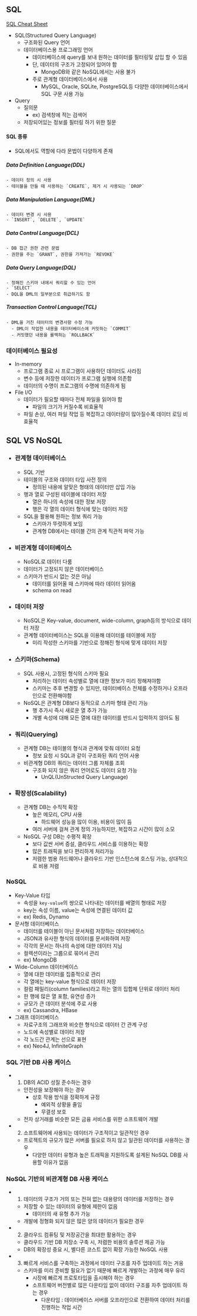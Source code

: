 ## SQL
[SQL Cheat Sheet](https://websitesetup.org/wp-content/uploads/2020/08/SQL-Cheat-Sheet-websitesetup.pdf)
- SQL(Structured Query Language)
  - 구조화된 Query 언어
  - 데이터베이스용 프로그래밍 언어
    - 데이터베이스에 query를 보내 원하는 데이터를 필터링및 삽입 할 수 있음
    - 단, 데이터의 구조가 고정되어 있어야 함
      - MongoDB와 같은 NoSQL에서는 사용 불가
    - 주로 관계형 데이터베이스에서 사용
      - MySQL, Oracle, SQLite, PostgreSQL등 다양한 데이터베이스에서 SQL 구문 사용 가능
- Query
  - 질의문
    - ex) 검색창에 적는 검색어
  - 저장되어있는 정보를 필터링 하기 위한 질문
#### SQL 종류
  - SQL에서도 역할에 다라 문법이 다양하게 존재
##### Data Definition Language(DDL)
    - 데이터 정의 시 사용
    - 테이블을 만들 때 사용하는 `CREATE`, 제거 시 사용되는 `DROP`
##### Data Manipulation Language(DML)
    - 데이터 변경 시 사용
    - `INSERT`, `DELETE`, `UPDATE`
##### Data Control Language(DCL)
    - DB 접근 권한 관련 문법
    - 권한을 주는 `GRANT`, 권한을 가져가는 `REVOKE`
##### Data Query Language(DQL)
    - 정해진 스키마 내에서 쿼리할 수 있는 언어
    - `SELECT`
    - DQL을 DML의 일부분으로 취급하기도 함
##### Transaction Control Language(TCL)
    - DML을 거친 데이터의 변경사항 수정 가능
      - DML이 작업한 내용을 데이터베이스에 커밋하는 `COMMIT`
      - 커밋했던 내용을 롤백하는 `ROLLBACK`

### 데이터베이스 필요성
  - In-memory
    - 프로그램 종료 시 프로그램이 사용하던 데이터도 사라짐
    - 변수 등에 저장한 데이터가 프로그램 실행에 의존함
    - 데이터의 수명이 프로그램의 수명에 의존하게 됨
  - File I/O
    - 데이터가 필요할 때마다 전체 파일을 읽어야 함
      - 파일의 크기가 커질수록 비효율적
    - 파일 손상, 여러 파일 작업 등 복잡하고 데이터량이 많아질수록 데이터 로딩 비효율적

## SQL VS NoSQL
- ### 관계형 데이터베이스
  - SQL 기반
  - 테이블의 구조와 데이터 타입 사전 정의
    - 정의된 내용에 알맞은 형태의 데이터만 삽입 가능
  - 행과 열로 구성된 테이블에 데이터 저장
    - 열은 하나의 속성에 대한 정보 저장
    - 행은 각 열의 데이터 형식에 맞는 데이터 저장
  - SQL을 활용해 원하는 정보 쿼리 가능
    - 스키마가 뚜렷하게 보임
    - 관계형 DB에서는 테이블 간의 관계 직관적 파악 가능
- ### 비관계형 데이터베이스
  - NoSQL로 데이터 다룸
  - 데이터가 고정되지 않은 데이터베이스
  - 스키마가 반드시 없는 것은 아님
    - 데이터를 읽어올 때 스키마에 따라 데이터 읽어옴
    - schema on read
- ### 데이터 저장
  - NoSQL은 Key-value, document, wide-column, graph등의 방식으로 데이터 저장
  - 관계형 데이터베이스는 SQL을 이용해 데이터를 테이블에 저장
    - 미리 작성한 스키마를 기반으로 정해진 형식에 맞게 데이터 저장
- ### 스키마(Schema)
  - SQL 사용시, 고정된 형식의 스키마 필요
    - 처리하는 데이터 속성별로 열에 대한 정보가 미리 정해져야함
    - 스키마는 추후 변경할 수 있지만, 데이터베이스 전체를 수정하거나 오프라인으로 전환해야함
  - NoSQL은 관계형 DB보다 동적으로 스키마 형태 관리 가능
    - 행 추가시 즉시 새로운 열 추가 가능
    - 개별 속성에 대해 모든 열에 대한 데이터를 반드시 입력하지 않아도 됨
- ### 쿼리(Querying)
  - 관계형 DB는 테이블의 형식과 관계에 맞춰 데이터 요청
    - 정보 요청 시 SQL과 같이 구조화된 쿼리 언어 사용
  - 비관계형 DB의 쿼리는 데이터 그룹 자체를 조회
    - 구조화 되지 않은 쿼리 언어로도 데이터 요청 가능
      - UnQL(UnStructed Query Language)
- ### 확장성(Scalability)
  - 관계형 DB는 수직적 확장
    - 높은 메모리, CPU 사용
      - 하드웨어 성능을 많이 이용, 비용이 많이 듬
    - 여러 서버에 걸쳐 관계 정의 가능하지만, 복잡하고 시간이 많이 소모
  - NoSQL 구성 DB는 수평적 확장
    - 보다 값싼 서버 증설, 클라우드 서비스를 이용하는 확장
    - 많은 트래픽을 보다 편리하게 처리가능
    - 저렴한 범용 하드웨어나 클라우드 기반 인스턴스에 호스팅 가능, 상대적으로 비용 저렴

### NoSQL
- Key-Value 타입 
  - 속성을 ```key-value```의 쌍으로 나타내는 데이터를 배열의 형태로 저장
  - key는 속성 이름, value는 속성에 연결된 데이터 값
  - ex) Redis, Dynamo
- 문서형 데이터베이스
  - 데이터를 테이블이 아닌 문서처럼 저장하는 데이터베이스
  - JSON과 유사한 형식의 데이터를 문서화하여 저장
  - 각각의 문서는 하나의 속성에 대한 데이터 지님
  - 컬렉션이라는 그룹으로 묶어서 관리
  - ex) MongoDB
- Wide-Column 데이터베이스
  - 열에 대한 데이터를 집중적으로 관리
  - 각 열에는 key-value 형식으로 데이터 저장
  - 컬럼 패밀리(column families)라고 하는 열의 집합체 단위로 데이터 처리
  - 한 행에 많은 열 포함, 유연성 증가
  - 규모가 큰 데이터 분석에 주로 사용
  - ex) Cassandra, HBase
- 그래프 데이터베이스
  - 자료구조의 그래프와 비슷한 형식으로 데이터 간 관계 구성
  - 노드에 속성별로 데이터 저장
  - 각 노드간 관계는 선으로 표현
  - ex) Neo4J, InfiniteGraph
  
### SQL 기반 DB 사용 케이스
- 1. DB의 ACID 성질 준수하는 경우
  - 안전성을 보장해야 하는 경우
    - 상호 작용 방식을 정확하게 규정
      - 예외적 상황을 줄임
      - 무결성 보호
  - 전자 상거래를 비슷한 모든 금융 서비스를 위한 소프트웨어 개발
- 2. 소프트웨어에 사용되는 데이터가 구조적이고 일관적인 경우
  - 프로젝트의 규모가 많은 서버를 필요로 하지 않고 일관된 데이터를 사용하는 경우
    - 다양한 데이터 유형과 높은 트래픽을 지원하도록 설계된 NoSQL DB를 사용할 이유가 없음

### NoSQL 기반의 비관계형 DB 사용 케이스
- 1. 데이터의 구조가 거의 또는 전혀 없는 대용량의 데이터를 저장하는 경우
  - 저장할 수 있는 데이터의 유형에 제한이 없음
    - 데이터의 새 유형 추가 가능
  - 개발에 정형화 되지 않은 많은 양의 데이터가 필요한 경우
- 2. 클라우드 컴퓨팅 및 저장공간을 최대한 활용하는 경우
  - 클라우드 기반 DB 저장소 구축 시, 저렴한 비용의 솔루션 제공 가능
  - DB의 확장성 중요 시, 별다른 코스트 없이 확장 가능한 NoSQL 사용
- 3. 빠르게 서비스를 구축하는 과정에서 데이터 구조를 자주 업데이트 하는 겨웅
  - 스키마를 미리 준비할 필요가 없기 때문에 빠르게 개발하는 과정에 매우 유리
    - 시장에 빠르게 프로토타입을 출시해야 하는 경우
    - 소프트웨어 버전별로 많은 다운타임 없이 데이터 구조를 자주 업데이트 하는 경우
      - 다운타임 : 데이터베이스 서버를 오프라인으로 전환하여 데이터 처리를 진행하는 작업 시간
